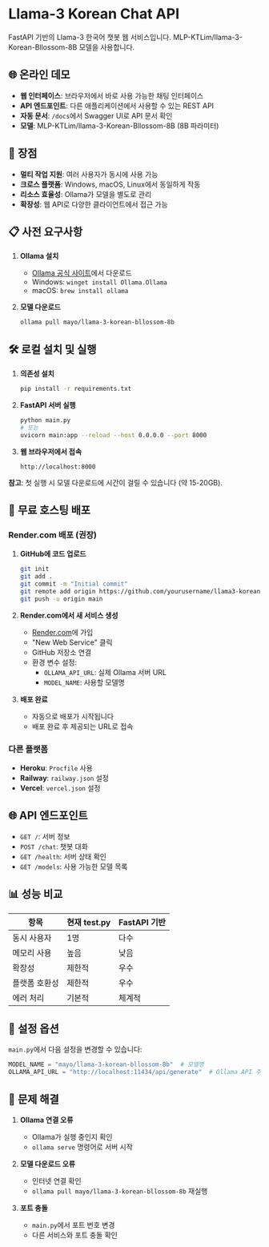 # Llama-3 Korean Chat API

FastAPI 기반의 Llama-3 한국어 챗봇 웹 서비스입니다. MLP-KTLim/llama-3-Korean-Bllossom-8B 모델을 사용합니다.

## 🌐 온라인 데모

- **웹 인터페이스**: 브라우저에서 바로 사용 가능한 채팅 인터페이스
- **API 엔드포인트**: 다른 애플리케이션에서 사용할 수 있는 REST API
- **자동 문서**: `/docs`에서 Swagger UI로 API 문서 확인
- **모델**: MLP-KTLim/llama-3-Korean-Bllossom-8B (8B 파라미터)

## 🚀 장점

- **멀티 작업 지원**: 여러 사용자가 동시에 사용 가능
- **크로스 플랫폼**: Windows, macOS, Linux에서 동일하게 작동
- **리소스 효율성**: Ollama가 모델을 별도로 관리
- **확장성**: 웹 API로 다양한 클라이언트에서 접근 가능

## 📋 사전 요구사항

1. **Ollama 설치**
   - [Ollama 공식 사이트](https://ollama.ai/)에서 다운로드
   - Windows: `winget install Ollama.Ollama`
   - macOS: `brew install ollama`

2. **모델 다운로드**
   ```bash
   ollama pull mayo/llama-3-korean-bllossom-8b
   ```

## 🛠️ 로컬 설치 및 실행

1. **의존성 설치**
   ```bash
   pip install -r requirements.txt
   ```

2. **FastAPI 서버 실행**
   ```bash
   python main.py
   # 또는
   uvicorn main:app --reload --host 0.0.0.0 --port 8000
   ```

3. **웹 브라우저에서 접속**
   ```
   http://localhost:8000
   ```

**참고**: 첫 실행 시 모델 다운로드에 시간이 걸릴 수 있습니다 (약 15-20GB).

## 🚀 무료 호스팅 배포

### Render.com 배포 (권장)

1. **GitHub에 코드 업로드**
   ```bash
   git init
   git add .
   git commit -m "Initial commit"
   git remote add origin https://github.com/yourusername/llama3-korean-chat.git
   git push -u origin main
   ```

2. **Render.com에서 새 서비스 생성**
   - [Render.com](https://render.com)에 가입
   - "New Web Service" 클릭
   - GitHub 저장소 연결
   - 환경 변수 설정:
     - `OLLAMA_API_URL`: 실제 Ollama 서버 URL
     - `MODEL_NAME`: 사용할 모델명

3. **배포 완료**
   - 자동으로 배포가 시작됩니다
   - 배포 완료 후 제공되는 URL로 접속

### 다른 플랫폼

- **Heroku**: `Procfile` 사용
- **Railway**: `railway.json` 설정
- **Vercel**: `vercel.json` 설정

## 🌐 API 엔드포인트

- `GET /`: 서버 정보
- `POST /chat`: 챗봇 대화
- `GET /health`: 서버 상태 확인
- `GET /models`: 사용 가능한 모델 목록

## 📊 성능 비교

| 항목 | 현재 test.py | FastAPI 기반 |
|------|-------------|-------------|
| 동시 사용자 | 1명 | 다수 |
| 메모리 사용 | 높음 | 낮음 |
| 확장성 | 제한적 | 우수 |
| 플랫폼 호환성 | 제한적 | 우수 |
| 에러 처리 | 기본적 | 체계적 |

## 🔧 설정 옵션

`main.py`에서 다음 설정을 변경할 수 있습니다:

```python
MODEL_NAME = "mayo/llama-3-korean-bllossom-8b"  # 모델명
OLLAMA_API_URL = "http://localhost:11434/api/generate"  # Ollama API 주소
```

## 🚨 문제 해결

1. **Ollama 연결 오류**
   - Ollama가 실행 중인지 확인
   - `ollama serve` 명령어로 서버 시작

2. **모델 다운로드 오류**
   - 인터넷 연결 확인
   - `ollama pull mayo/llama-3-korean-bllossom-8b` 재실행

3. **포트 충돌**
   - `main.py`에서 포트 번호 변경
   - 다른 서비스와 포트 충돌 확인 